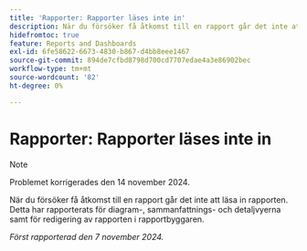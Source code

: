 ```yaml
---
title: 'Rapporter: Rapporter läses inte in'
description: När du försöker få åtkomst till en rapport går det inte att läsa in rapporten. Detta har rapporterats för diagram-, sammanfattnings- och detaljvyerna samt för redigering av rapporten i rapportbyggaren.
hidefromtoc: true
feature: Reports and Dashboards
exl-id: 6fe58622-6673-4830-b867-d4bb8eee1467
source-git-commit: 894de7cfbd8798d700cd7707edae4a3e86902bec
workflow-type: tm+mt
source-wordcount: '82'
ht-degree: 0%

---
```


# Rapporter: Rapporter läses inte in

>[!NOTE]
>
>Problemet korrigerades den 14 november 2024.

När du försöker få åtkomst till en rapport går det inte att läsa in rapporten. Detta har rapporterats för diagram-, sammanfattnings- och detaljvyerna samt för redigering av rapporten i rapportbyggaren.

_Först rapporterad den 7 november 2024._
